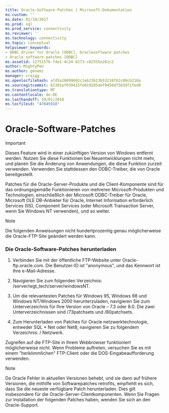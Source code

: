 ```yaml
---
title: Oracle-Software-Patches | Microsoft-Dokumentation
ms.custom: ''
ms.date: 01/19/2017
ms.prod: sql
ms.prod_service: connectivity
ms.reviewer: ''
ms.technology: connectivity
ms.topic: conceptual
helpviewer_keywords:
- ODBC driver for Oracle [ODBC], Oraclesoftware patches
- Oracle software patches [ODBC]
ms.assetid: 1275157b-f4e1-4c24-b273-c02555e261c2
author: MightyPen
ms.author: genemi
manager: craigg
ms.openlocfilehash: afd5a20d99692c1a623b13b53218f62c00cb218a
ms.sourcegitcommit: 61381ef939415fe019285def9450d7583df1fed0
ms.translationtype: MT
ms.contentlocale: de-DE
ms.lasthandoff: 10/01/2018
ms.locfileid: "47845918"
---
```

# <a name="oracle-software-patches"></a>Oracle-Software-Patches
> [!IMPORTANT]  
>  Dieses Feature wird in einer zukünftigen Version von Windows entfernt werden. Nutzen Sie diese Funktionen bei Neuentwicklungen nicht mehr, und planen Sie die Änderung von Anwendungen, die diese Funktion zurzeit verwenden. Verwenden Sie stattdessen den ODBC-Treiber, die von Oracle bereitgestellt.  
  
 Patches für die Oracle-Server-Produkte und die Client-Komponente sind für das ordnungsgemäße Funktionieren von mehreren Microsoft-Produkten und Technologien, einschließlich der Microsoft ODBC-Treiber für Oracle, Microsoft OLE DB-Anbieter für Oracle, Internet Information erforderlich Services (IIS), Component Services (oder Microsoft Transaction Server, wenn Sie Windows NT verwenden), und so weiter.  
  
> [!NOTE]  
>  Die folgenden Anweisungen nicht hundertprozentig genau möglicherweise die Oracle-FTP-Site geändert werden kann.  
  
### <a name="to-download-the-oracle-software-patches"></a>Die Oracle-Software-Patches herunterladen  
  
1.  Verbinden Sie mit der öffentliche FTP-Website unter Oracle-ftp.oracle.com. Die Benutzer-ID ist "anonymous", und das Kennwort ist Ihre e-Mail-Adresse.  
  
2.  Navigieren Sie zum folgenden Verzeichnis: /server/wgt_tech/server/windowsNT.  
  
3.  Um die relevantesten Patches für Windows 95, Windows 98 und Windows NT/Windows 2000 herunterzuladen, navigieren Sie zum Unterverzeichnis für Ihre Version von Oracle – 7.3 oder 8.0. Die zwei Unterverzeichnissen sind /73patchsets und /80patchsets.  
  
4.  Zum Herunterladen von Patches für Oracle netzwerktechnologie, entweder SQL * Net oder Net8, navigieren Sie zu folgendem Verzeichnis: / Netzwerk.  
  
 Zugreifen auf die FTP-Site in Ihrem Webbrowser funktioniert möglicherweise nicht. Wenn Probleme auftreten, versuchen Sie es mit einem "herkömmlichen" FTP-Client oder die DOS-Eingabeaufforderung verwenden.  
  
> [!NOTE]  
>  Da Oracle Fehler in aktuellen Versionen behebt, und sie dann auf frühere Versionen, die mithilfe von Softwarepatches retrofits, empfiehlt es sich, dass Sie die neueste verfügbare Patch herunterladen. Dies gilt insbesondere für die Oracle-Server-Clientkomponenten. Wenn Sie Fragen zur Installation der folgenden Patches haben, wenden Sie sich an den Oracle-Support.
